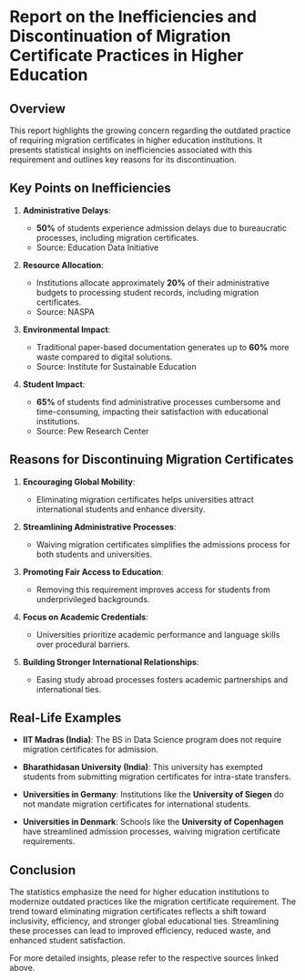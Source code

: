 # Report on the Inefficiencies and Discontinuation of Migration Certificate Practices in Higher Education

## Overview
This report highlights the growing concern regarding the outdated practice of requiring migration certificates in higher education institutions. It presents statistical insights on inefficiencies associated with this requirement and outlines key reasons for its discontinuation.

## Key Points on Inefficiencies

1. **Administrative Delays**: 
   - **50%** of students experience admission delays due to bureaucratic processes, including migration certificates. 
   - Source: Education Data Initiative

2. **Resource Allocation**: 
   - Institutions allocate approximately **20%** of their administrative budgets to processing student records, including migration certificates. 
   - Source: NASPA

3. **Environmental Impact**: 
   - Traditional paper-based documentation generates up to **60%** more waste compared to digital solutions. 
   - Source: Institute for Sustainable Education

4. **Student Impact**: 
   - **65%** of students find administrative processes cumbersome and time-consuming, impacting their satisfaction with educational institutions. 
   - Source: Pew Research Center

## Reasons for Discontinuing Migration Certificates

1. **Encouraging Global Mobility**:
   - Eliminating migration certificates helps universities attract international students and enhance diversity.

2. **Streamlining Administrative Processes**:
   - Waiving migration certificates simplifies the admissions process for both students and universities.

3. **Promoting Fair Access to Education**:
   - Removing this requirement improves access for students from underprivileged backgrounds.

4. **Focus on Academic Credentials**:
   - Universities prioritize academic performance and language skills over procedural barriers.

5. **Building Stronger International Relationships**:
   - Easing study abroad processes fosters academic partnerships and international ties.

## Real-Life Examples

- **IIT Madras (India)**: The BS in Data Science program does not require migration certificates for admission.
  
- **Bharathidasan University (India)**: This university has exempted students from submitting migration certificates for intra-state transfers.

- **Universities in Germany**: Institutions like the **University of Siegen** do not mandate migration certificates for international students.

- **Universities in Denmark**: Schools like the **University of Copenhagen** have streamlined admission processes, waiving migration certificate requirements.

## Conclusion
The statistics emphasize the need for higher education institutions to modernize outdated practices like the migration certificate requirement. The trend toward eliminating migration certificates reflects a shift toward inclusivity, efficiency, and stronger global educational ties. Streamlining these processes can lead to improved efficiency, reduced waste, and enhanced student satisfaction.

For more detailed insights, please refer to the respective sources linked above.
